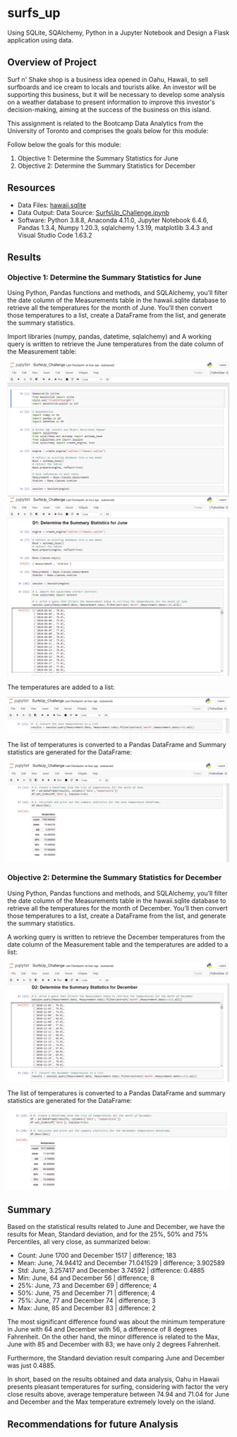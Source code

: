 # surfs_up
Using SQLite, SQAlchemy, Python in a Jupyter Notebook and Design a Flask application using data.

## Overview of Project

Surf n' Shake shop is a business idea opened in Oahu, Hawaii, to sell surfboards and ice cream to locals and tourists alike. An investor will be supporting this business, but it will be necessary to develop some analysis on a weather database to present information to improve this investor's decision-making, aiming at the success of the business on this island. 

This assignment is related to the Bootcamp Data Analytics from the University of Toronto and comprises the goals below for this module: 

Follow below the goals for this module:

1) Objective 1: Determine the Summary Statistics for June
2) Objective 2: Determine the Summary Statistics for December

## Resources

* Data Files: [hawaii.sqlite](https://github.com/DougUOT/surfs_up/blob/main/hawaii.sqlite)
* Data Output: Data Source: [SurfsUp_Challenge.ipynb](https://github.com/DougUOT/surfs_up/blob/main/SurfsUp_Challenge.ipynb) 
* Software: Python 3.8.8, Anaconda 4.11.0, Jupyter Notebook 6.4.6, Pandas 1.3.4, Numpy 1.20.3, sqlalchemy 1.3.19, matplotlib 3.4.3 and Visual Studio Code 1.63.2

## Results

### Objective 1: Determine the Summary Statistics for June

Using Python, Pandas functions and methods, and SQLAlchemy, you’ll filter the date column of the Measurements table in the hawaii.sqlite database to retrieve all the temperatures for the month of June. You’ll then convert those temperatures to a list, create a DataFrame from the list, and generate the summary statistics.

Import libraries (numpy, pandas, datetime, sqlalchemy) and A working query is written to retrieve the June temperatures from the date column of the Measurement table: 

![](https://github.com/DougUOT/surfs_up/blob/main/Resouces/Surfsup_imag1.PNG)
![](https://github.com/DougUOT/surfs_up/blob/main/Resouces/Surfsup_imag2.PNG)

The temperatures are added to a list:

![](https://github.com/DougUOT/surfs_up/blob/main/Resouces/Surfsup_imag3.PNG)

The list of temperatures is converted to a Pandas DataFrame and Summary statistics are generated for the DataFrame:

![](https://github.com/DougUOT/surfs_up/blob/main/Resouces/Surfsup_imag4.PNG)


### Objective 2: Determine the Summary Statistics for December

Using Python, Pandas functions and methods, and SQLAlchemy, you’ll filter the date column of the Measurements table in the hawaii.sqlite database to retrieve all the temperatures for the month of December. You’ll then convert those temperatures to a list, create a DataFrame from the list, and generate the summary statistics.

A working query is written to retrieve the December temperatures from the date column of the Measurement table and the temperatures are added to a list:

![](https://github.com/DougUOT/surfs_up/blob/main/Resouces/Surfsup_imag5.PNG)

The list of temperatures is converted to a Pandas DataFrame and summary statistics are generated for the DataFrame:

![](https://github.com/DougUOT/surfs_up/blob/main/Resouces/Surfsup_imag6.PNG)

## Summary

Based on the statistical results related to June and December, we have the results for Mean, Standard deviation, and for the 25%, 50% and 75% Percentiles, all very close, as summarized below: 

* Count: June 1700 and December 1517 | difference; 183 
* Mean: June, 74.94412 and December 71.041529 | difference; 3.902589 
* Std: June, 3.257417 and December 3.74592 | difference: 0.4885 
* Min: June, 64 and December 56 | difference; 8 
* 25%: June, 73 and December 69 | difference; 4 
* 50%: June, 75 and December 71 | difference; 4 
* 75%: June, 77 and December 74 | difference; 3 
* Max: June, 85 and December 83 | difference: 2 

The most significant difference found was about the minimum temperature in June with 64 and December with 56, a difference of 8 degrees Fahrenheit. On the other hand, the minor difference is related to the Max, June with 85 and December with 83; we have only 2 degrees Fahrenheit. 

Furthermore, the Standard deviation result comparing June and December was just 0.4885. 

In short, based on the results obtained and data analysis, Oahu in Hawaii presents pleasant temperatures for surfing, considering with factor the very close results above, average temperature between 74.94 and 71.04 for June and December and the Max temperature extremely lovely on the island.

## Recommendations for future Analysis
